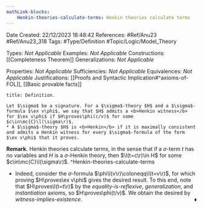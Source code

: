 ```yaml
---
mathLink-blocks:
    Henkin-theories-calculate-terms: Henkin theories calculate terms
---
```


<div class="topSpace"></div>

Date Created: 22/12/2023 18:48:42
References: #Ref/Anu23 #Ref/Anu23_318
Tags: #Type/Definition #Topic/Logic/Model_Theory

Types: <i>Not Applicable</i>
Examples: <i>Not Applicable</i>
Constructions: [[Completeness Theorem]]
Generalizations: <i>Not Applicable</i>

Properties: <i>Not Applicable</i>
Sufficiencies: <i>Not Applicable</i>
Equivalences: <i>Not Applicable</i>
Justifications: [[Proofs and Syntactic Implication#^axioms-of-FOL]], [[Basic provable facts]]

``` ad-Definition
title: Definition.

Let $\sigma$ be a signature. For a $\sigma$-theory $H$ and a $\sigma$-formula $\ex v\phi$, we say that $H$ admits a <b>Henkin witness</b> for $\ex v\phi$ if $H\proves\phi(c/v)$ for some $c\in\mc{C}\l(\sigma\r)$.
* A $\sigma$-theory $H$ is <b>Henkin</b> if it is maximally consistent and admits a Henkin witness for every $\sigma$-formula of the form $\ex v\phi$ that it proves.

```

<b>Remark.</b> Henkin theories calculate terms, in the sense that if a $\sigma$-term $t$ has no variables and $H$ is a $\sigma$-Henkin theory, then $\l(t=c\r)\in H$ for some $c\in\mc{C}\l(\sigma\r)$. ^Henkin-theories-calculate-terms
* Indeed, consider the $\sigma$-formula $\phi\l(v\r)\coloneqq\l(t=v\r)$, for which proving $H\proves\ex v\phi$ gives the desired result. To this end, note that $H\proves\l(t=t\r)$ by the <i>equality-is-reflexive</i>, <i>generalization</i>, and <i>instantiation</i> axioms, so $H\proves\phi(t/v)$. We obtain the desired by <i>witness-implies-existence</i>.<span style="float:right;">$\blacklozenge$</span>
